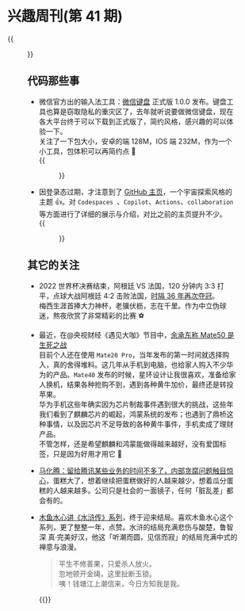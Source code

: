 # 兴趣周刊(第 41 期)

{{<figure src="https://jiangbao-1258001083.cos.ap-shanghai.myqcloud.com/argentina-2022-champion.jpeg" title="阿根廷夺冠，梅西生涯首捧大力神杯 🏆">}}
<!--more-->

## 代码那些事
* 微信官方出的输入法工具：[微信键盘](https://type.weixin.qq.com/) 正式版 1.0.0 发布。键盘工具也算是窃取隐私的重灾区了，去年就听说要做微信键盘，现在各大平台终于可以下载到正式版了，简约风格，感兴趣的可以体验一下。  
关注了一下包大小，安卓的端 128M，IOS 端 232M，作为一个小工具，包体积可以再简约点 🤔  
{{<figure src="https://jiangbao-1258001083.cos.ap-shanghai.myqcloud.com/weixin-keyboard.jpg">}}

* 因登录态过期，才注意到了 [GitHub 主页](https://github.com/)，一个宇宙探索风格的主题 👍。对 `Codespaces `、`Copilot`、`Actions`、`collaboration` 等方面进行了详细的展示与介绍，对比之前的主页提升不少。  
{{<figure src="https://jiangbao-1258001083.cos.ap-shanghai.myqcloud.com/github-main-page.jpg">}}

## 其它的关注
* 2022 世界杯决赛结束，阿根廷 VS 法国，120 分钟内 3:3 打平，点球大战阿根廷 4:2 击败法国，[时隔 36 年再次夺冠](https://sports.sina.com.cn/global/france/2022-12-19/doc-imxxcshf9166619.shtml)。  
梅西生涯首捧大力神杯，老骥伏枥，志在千里。作为中立伪球迷，熬夜欣赏了非常精彩的比赛 ⚽️

* 最近，在@央视财经《遇见大咖》节目中，[余承东称 Mate50 是生死之战](https://www.zhihu.com/question/571861331)  
目前个人还在使用 `Mate20 Pro`，当年发布的第一时间就选择购入，真的舍得堆料。这几年从手机到电脑，也给家人购入不少华为的产品。`Mate40` 发布的时候，星环设计让我很喜欢，准备给家人换机，结果各种抢购不到，遇到各种黄牛加价，最终还是转投苹果。  
华为手机这些年确实因为芯片制裁事件遇到很大的挑战，这些年我们看到了麒麟芯片的崛起，鸿蒙系统的发布；也遇到了鼎桥这种事情，以及因芯片不足导致的各种黄牛事件，手机卖成了理财产品。  
不管怎样，还是希望麒麟和鸿蒙能做得越来越好，没有爱国标签，只是因为好用才用它 💪

* [马化腾：留给腾讯某些业务的时间不多了，内部贪腐问题触目惊心](https://finance.ifeng.com/c/8Lx2Orx9CIR)，蛋糕大了，想着继续把蛋糕做好的人越来越少，想着瓜分蛋糕的人越来越多。公司只是社会的一面镜子，任何「脏乱差」都会有的。

* [木鱼水心讲《水浒传》系列](https://space.bilibili.com/927587/channel/collectiondetail?sid=103059)，终于迎来结局。喜欢木鱼水心这个系列，更了整整一年，点赞。水浒的结局充满悲伤与酸楚，鲁智深 真·完美好汉，他这「听潮而圆，见信而寂」的结局充满中式的禅意与浪漫。  
  > 平生不修善果，只爱杀人放火。  
  > 忽地顿开金绳，这里扯断玉锁。  
  > 咦！钱塘江上潮信来，今日方知我是我。  

  {{<bilibili BV1e24y1D7qt>}}

